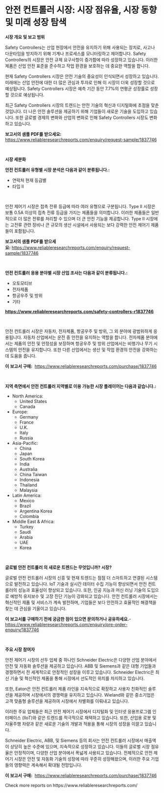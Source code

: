 <p><h1>안전 컨트롤러 시장: 시장 점유율, 시장 동향 및 미래 성장 탐색</h1></p><p><strong>시장 개요 및 보고 범위</strong></p>
<p><p>Safety Controllers는 산업 현장에서 안전을 유지하기 위해 사용되는 장치로, 사고나 다운타임을 방지하기 위해 기계나 프로세스를 모니터링하고 제어합니다. Safety Controllers의 시장은 안전 규제 요구사항이 증가함에 따라 성장하고 있습니다. 이러한 제품은 산업 안전 표준을 준수하고 작업 환경을 보호하는 데 중요한 역할을 합니다.</p><p>현재 Safety Controllers 시장은 안전 기술의 중요성이 인식되면서 성장하고 있습니다. 미래에는 산업 안전에 대한 더 많은 관심과 투자로 인해 이 시장이 더욱 성장할 것으로 예상됩니다. Safety Controllers 시장은 예측 기간 동안 7.7%의 연평균 성장률로 성장할 것으로 예상됩니다.</p><p>최근 Safety Controllers 시장의 트렌드는 안전 기술의 혁신과 디지털화에 초점을 맞춘 것입니다. 더 나은 안전 솔루션을 제공하기 위해 기업들이 새로운 기술을 도입하고 있습니다. 또한 글로벌 경제의 변화와 산업의 변화로 인해 Safety Controllers 시장도 변화하고 있습니다.</p></p>
<p><strong>보고서의 샘플 PDF를 받으세요:</strong> <a href="https://www.reliableresearchreports.com/enquiry/request-sample/1837746">https://www.reliableresearchreports.com/enquiry/request-sample/1837746</a></p>
<p>&nbsp;</p>
<p><strong>시장 세분화</strong></p>
<p><strong>안전 컨트롤러 유형별 시장 분석은 다음과 같이 분류됩니다.:</strong></p>
<p><ul><li>연락처 현재 등급별</li><li>타입 II</li></ul></p>
<p>&nbsp;</p>
<p><p>안전 제어기 시장은 접촉 전류 등급에 따라 여러 유형으로 구분됩니다. Type II 시장은 보통 0.5A 이상의 접촉 전류 등급을 가지는 제품들을 의미합니다. 이러한 제품들은 일반적으로 더 많은 전류를 처리할 수 있으며 더 큰 안전 기능을 제공합니다. Type II 시장에는 고전류 관련 장비나 큰 규모의 생산 시설에서 사용되는 보다 강력한 안전 제어기 제품들이 포함됩니다.</p></p>
<p><strong>보고서의 샘플 PDF를 받으세요:</strong>&nbsp;<a href="https://www.reliableresearchreports.com/enquiry/request-sample/1837746">https://www.reliableresearchreports.com/enquiry/request-sample/1837746</a></p>
<p>&nbsp;</p>
<p><strong> 안전 컨트롤러 응용 분야별 시장 산업 조사는 다음과 같이 분류됩니다.:</strong></p>
<p><ul><li>오토모티브</li><li>전자제품</li><li>항공우주 및 방위</li><li>기타</li></ul></p>
<p><strong><a href="https://www.reliableresearchreports.com/safety-controllers-r1837746">https://www.reliableresearchreports.com/safety-controllers-r1837746</a></strong></p>
<p>&nbsp;</p>
<p><p>안전 컨트롤러 시장은 자동차, 전자제품, 항공우주 및 방위, 그 외 분야에 광범위하게 응용됩니다. 자동차 산업에서는 운전 중 안전을 유지하는 역할을 합니다. 전자제품 분야에서는 제품의 안전 및 안정성을 보장하며 항공우주 및 방위 산업에서는 비행기나 무기 시스템의 안전을 유지합니다. 또한 다른 산업에서는 생산 및 작업 환경의 안전을 강화하는 데 도움을 줍니다.</p></p>
<p><strong>이 보고서 구매:</strong>&nbsp; <a href="https://www.reliableresearchreports.com/purchase/1837746">https://www.reliableresearchreports.com/purchase/1837746</a></p>
<p>&nbsp;</p>
<p><strong>지역 측면에서 안전 컨트롤러 지역별로 이용 가능한 시장 플레이어는 다음과 같습니다.:</strong></p>
<p><ul>
    <li>
        North America:
        <ul>
            <li>United States</li>
            <li>Canada</li>
        </ul>
    </li>
    <li>
        Europe:
        <ul>
            <li>Germany</li>
            <li>France</li>
            <li>U.K.</li>
            <li>Italy</li>
            <li>Russia</li>
        </ul>
    </li>
    <li>
        Asia-Pacific:
        <ul>
            <li>China</li>
            <li>Japan</li>
            <li>South Korea</li>
            <li>India</li>
            <li>Australia</li>
            <li>China Taiwan</li>
            <li>Indonesia</li>
            <li>Thailand</li>
            <li>Malaysia</li>
        </ul>
    </li>
    <li>
        Latin America:
        <ul>
            <li>Mexico</li>
            <li>Brazil</li>
            <li>Argentina Korea</li>
            <li>Colombia</li>
        </ul>
    </li>
    <li>
        Middle East & Africa:
        <ul>
            <li>Turkey</li>
            <li>Saudi</li>
            <li>Arabia</li>
            <li>UAE</li>
            <li>Korea</li>
        </ul>
    </li>
    </ul></p>
<p>&nbsp;</p>
<p><strong>글로벌 안전 컨트롤러 의 새로운 트렌드는 무엇입니까? 시장?</strong></p>
<p><p>글로벌 안전 컨트롤러 시장의 신흥 및 현재 트렌드는 점점 더 스마트하고 연결된 시스템으로 발전하고 있습니다. IoT 기술과 실시간 데이터 수집 기능이 향상되면서 안전 컨트롤러의 성능과 효율성이 향상되고 있습니다. 또한, 인공 지능과 머신 러닝 기술의 도입으로 예방적 유지보수 및 고장 진단 기능이 강화되고 있습니다. 안전 컨트롤러 시장에서는 혁신적인 제품 및 서비스가 계속 발전하며, 기업들은 보다 안전하고 효율적인 해결책을 찾는 데 관심을 기울이고 있습니다.</p></p>
<p><strong>이 보고서를 구매하기 전에 궁금한 점이 있으면 문의하거나 공유하세요.</strong>- <a href="https://www.reliableresearchreports.com/enquiry/pre-order-enquiry/1837746">https://www.reliableresearchreports.com/enquiry/pre-order-enquiry/1837746</a></p>
<p>&nbsp;</p>
<p><strong>주요 시장 참여자</strong></p>
<p><p>안전 제어기 시장의 선두 업체 중 하나인 Schneider Electric은 다양한 산업 분야에서 안전 및 자동화 솔루션을 제공하고 있습니다. ABB 및 Siemens과 같은 대형 기업들과 경쟁하면서 전 세계적으로 안정적인 성장을 이루고 있습니다. Schneider Electric은 최신 기술 및 혁신적인 제품을 통해 시장에서 선도적인 위치를 차지하고 있습니다.</p><p>또한, Eaton은 안전 컨트롤러 제품 라인을 지속적으로 확장하고 사용자 친화적인 솔루션을 제공하며 시장에서의 경쟁력을 유지하고 있습니다. Wieland와 같은 중소기업은 고객 맞춤형 솔루션을 제공하여 시장에서 차별화를 이뤄내고 있습니다.</p><p>이러한 주요 업체들은 최근 안전 제어기 시장에서 디지털화 및 인터넷 응용프로그램 인터페이스 (IIoT)와 같은 트렌드를 적극적으로 채택하고 있습니다. 또한, 산업용 로봇 및 자율주행 차량과 같은 새로운 기술의 개발과 적용을 통해 시장의 성장을 이끌고 있습니다.</p><p>Schneider Electric, ABB, 및 Siemens 등의 회사는 안전 컨트롤러 시장에서 매출액이 상당히 높은 수준에 있으며, 지속적으로 성장하고 있습니다. 이들의 글로벌 시장 점유율은 안정적이며, 다양한 산업 분야에서 폭넓게 사용되고 있습니다. 전체적으로 안전 제어기 시장은 안전 및 자동화 기술의 성장에 따라 꾸준히 성장해왔으며, 이러한 주요 기업들의 영향력은 계속해서 확대될 전망입니다.</p></p>
<p><strong>이 보고서 구매:</strong>&nbsp;&nbsp;<a href="https://www.reliableresearchreports.com/purchase/1837746">https://www.reliableresearchreports.com/purchase/1837746</a></p>
<p>Check more reports on https://www.reliableresearchreports.com/</p>